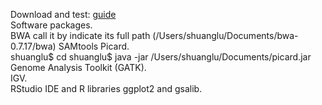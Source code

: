 Download and test: [guide](https://software.broadinstitute.org/gatk/documentation/article.php?id=2899)   
Software packages.   
BWA call it by indicate its full path (/Users/shuanglu/Documents/bwa-0.7.17/bwa)
SAMtools
Picard.   
shuanglu$ cd
shuanglu$ java -jar /Users/shuanglu/Documents/picard.jar   
Genome Analysis Toolkit (GATK).   
IGV.   
RStudio IDE and R libraries ggplot2 and gsalib.   
